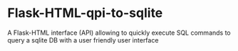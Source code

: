 # Flask-HTML-qpi-to-sqlite
A Flask-HTML interface (API) allowing to quickly execute SQL commands to query a sqlite DB with a user friendly user interface
